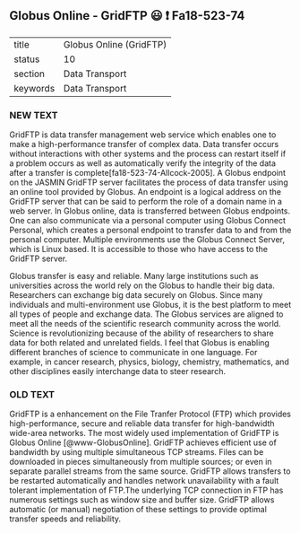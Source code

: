 ## Globus Online - GridFTP :smiley: :exclamation: Fa18-523-74


|          |                             |
| -------- | --------------------------- |
| title    | Globus Online (GridFTP)     | 
| status   | 10                          |
| section  | Data Transport              |
| keywords | Data Transport              |


### NEW TEXT

GridFTP is data transfer management web service which enables
one to make a high-performance transfer of complex data. Data transfer
occurs without interactions with other systems and the process can
restart itself if a problem occurs as well as automatically verify the
integrity of the data after a transfer is
complete[fa18-523-74-Allcock-2005]. A Globus endpoint on the JASMIN
GridFTP server facilitates the process of data transfer using an
online tool provided by Globus. An endpoint is a logical address on
the GridFTP server that can be said to perform the role of a domain
name in a web server. In Globus online, data is transferred between
Globus endpoints. One can also communicate via a personal computer
using Globus Connect Personal, which creates a personal endpoint to
transfer data to and from the personal computer. Multiple environments
use the Globus Connect Server, which is Linux based. It is accessible
to those who have access to the GridFTP server.

Globus transfer is easy and reliable. Many large institutions such as
universities across the world rely on the Globus to handle their big
data. Researchers can exchange big data securely on Globus. Since many
individuals and multi-environment use Globus, it is the best platform
to meet all types of people and exchange data. The Globus services are
aligned to meet all the needs of the scientific research community
across the world. Science is revolutionizing because of the ability of
researchers to share data for both related and unrelated fields. I
feel that Globus is enabling different branches of science to
communicate in one language. For example, in cancer research, physics,
biology, chemistry, mathematics, and other disciplines easily
interchange data to steer research.



### OLD TEXT

GridFTP is a enhancement on the File Tranfer Protocol (FTP) which
provides high-performance, secure and reliable data transfer for
high-bandwidth wide-area networks. The most widely used implementation
of GridFTP is Globus Online [@www-GlobusOnline]. GridFTP achieves
efficient use of bandwidth by using multiple simultaneous TCP streams.
Files can be downloaded in pieces simultaneously from multiple
sources; or even in separate parallel streams from the same
source. GridFTP allows transfers to be restarted automatically and
handles network unavailability with a fault tolerant implementation of
FTP.The underlying TCP connection in FTP has numerous settings such as
window size and buffer size. GridFTP allows automatic (or manual)
negotiation of these settings to provide optimal transfer speeds and
reliability.




